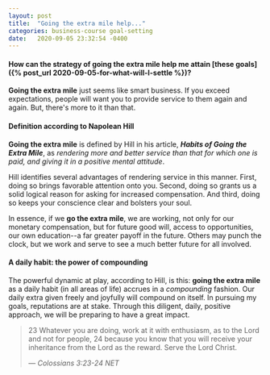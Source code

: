 ```yaml
---
layout: post
title:  "Going the extra mile help..."
categories: business-course goal-setting
date:   2020-09-05 23:32:54 -0400
---
```


#### How can the strategy of going the extra mile help me attain [these goals]({% post_url 2020-09-05-for-what-will-I-settle %})?

__Going the extra mile__ just seems like smart business.  If you exceed expectations, people will want you to provide service to them again and again.  But, there's more to it than that.

#### Definition according to Napolean Hill

__Going the extra mile__ is defined by Hill in his article, ___Habits of Going the Extra Mile___, as _rendering more and better service than that for which one is paid, and giving it in a positive mental attitude_.

Hill identifies several advantages of rendering service in this manner.  First, doing so brings favorable attention onto you.  Second, doing so grants us a solid logical reason for asking for increased compensation.  And third, doing so keeps your conscience clear and bolsters your soul.

In essence, if we __go the extra mile__, we are working, not only for our monetary compensation, but for future good will, access to opportunities, our own education--a far greater payoff in the future.  Others may punch the clock, but we work and serve to see a much better future for all involved.

#### A daily habit:  the power of compounding

The powerful dynamic at play, according to Hill, is this:  __going the extra mile__ as a daily habit (in all areas of life) accrues in a _compounding_ fashion.  Our daily extra given freely and joyfully will compound on itself.  In pursuing my goals, reputations are at stake. Through this diligent, daily, positive approach, we will be preparing to have a great impact.

> 23 Whatever you are doing, work at it with enthusiasm, as to the Lord and not for people, 24 because you know that you will receive your inheritance from the Lord as the reward. Serve the Lord Christ.
>
> &mdash; <cite>Colossians 3:23-24 NET</cite>

